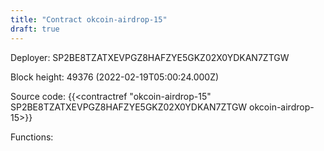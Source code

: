 ```yaml
---
title: "Contract okcoin-airdrop-15"
draft: true
---
```

Deployer: SP2BE8TZATXEVPGZ8HAFZYE5GKZ02X0YDKAN7ZTGW


 



Block height: 49376 (2022-02-19T05:00:24.000Z)

Source code: {{<contractref "okcoin-airdrop-15" SP2BE8TZATXEVPGZ8HAFZYE5GKZ02X0YDKAN7ZTGW okcoin-airdrop-15>}}

Functions:


